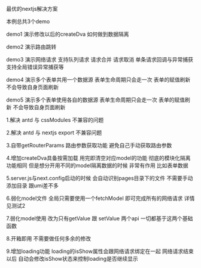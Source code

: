 最优的nextjs解决方案

本例总共3个demo

demo1 
演示修改以后的createDva 如何做到数据隔离

demo2
演示路由跳转

demo3
演示网络请求 支持队列请求 请求合并 请求取消 单条请求回调与异常捕获 支持全局错误异常捕获等

demo4
演示多个表单共用一个数据源 表单生命周期只会走一次 表单的赋值刷新 不会导致自身页面刷新

demo5
演示多个表单使用各自的数据源 表单生命周期只会走一次 表单的赋值刷新 不会导致自身页面刷新


1.解决 antd 与 cssModules 不兼容的问题

2.解决 antd 与 nextjs export 不兼容问题

3.自带getRouterParams 路由参数获取功能 避免自己手动获取路由参数

4.增加createDva具备按需加载 用完即清空对应model的功能 彻底的模块化隔离 功能相同 但是想分开用不同的model隔离数据的时候 非常有作用 比如表单数据

5.server.js与next.config启动的时候 会自动识别pages目录下的文件 不需要手动添加目录 跟umi差不多

6.弱化model文件 全局只需要使用一个fetchModel 即可完成所有的网络请求 详情见测试2

7.弱化model使用 改为只有getValue 跟 setValue 两个api 一切都基于这两个基础函数

8.开箱即用 不需要做任何多余的修改

9.增加loading功能 loading的isShow属性会跟网络请求绑定在一起 网络请求结束以后 自动会修改isShow状态来控制loading是否继续显示
